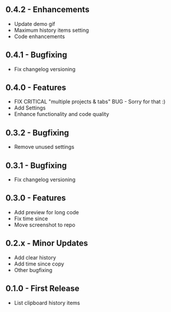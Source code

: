 ## 0.4.2 - Enhancements
* Update demo gif
* Maximum history items setting
* Code enhancements

## 0.4.1 - Bugfixing
* Fix changelog versioning

## 0.4.0 - Features
* FIX CRITICAL "multiple projects & tabs" BUG - Sorry for that :)
* Add Settings
* Enhance functionality and code quality

## 0.3.2 - Bugfixing
* Remove unused settings

## 0.3.1 - Bugfixing
* Fix changelog versioning

## 0.3.0 - Features
* Add preview for long code
* Fix time since
* Move screenshot to repo

## 0.2.x - Minor Updates
* Add clear history
* Add time since copy
* Other bugfixing

## 0.1.0 - First Release
* List clipboard history items
